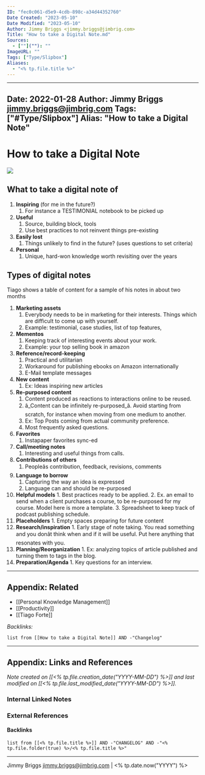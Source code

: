 ```yaml
---
ID: "fec0c061-d5e9-4cdb-898c-a34d44352760"
Date Created: "2023-05-10"
Date Modified: "2023-05-10"
Author: Jimmy Briggs <jimmy.briggs@jimbrig.com>
Title: "How to take a Digital Note.md"
Sources: 
  - [""](""): ""
ImageURL: ""
Tags: ["Type/Slipbox"]
Aliases:
  - "<% tp.file.title %>"
---
```


---
Date: 2022-01-28
Author: Jimmy Briggs <jimmy.briggs@jimbrig.com>
Tags: ["#Type/Slipbox"]
Alias: "How to take a Digital Note"
---

# How to take a Digital Note

![](https://i.imgur.com/0MHK6wP.png)


## What to take a digital note of

1.  **Inspiring** (for me in the future?)
    1.  For instance a TESTIMONIAL notebook to be picked up
2.  **Useful**
    1.  Source, building block, tools
    2.  Use best practices to not reinvent things pre-existing
3.  **Easily lost**
    1.  Things unlikely to find in the future? (uses questions to set criteria)
4.  **Personal**
    1.  Unique, hard-won knowledge worth revisiting over the years

## Types of digital notes

Tiago shows a table of content for a sample of his notes in about two months

1.  **Marketing assets**
    1.  Everybody needs to be in marketing for their interests. Things which are difficult to come up with yourself.
    2.  Example: testimonial, case studies, list of top features,
2.  **Mementos**
    1.  Keeping track of interesting events about your work.
    2.  Example: your top selling book in amazon
3.  **Reference/record-keeping**
    1.  Practical and utilitarian
    2.  Workaround for publishing ebooks on Amazon internationally
    3.  E-Mail template messages
4.  **New content**
    1.  Ex: Ideas inspiring new articles
5.  **Re-purposed content**
    1.  Content produced as reactions to interactions online to be reused.
    2.  â_Content can be infinitely re-purposed_â. Avoid starting from scratch, for instance when moving from one medium to another.
    3.  Ex: Top Posts coming from actual community preference.
    4.  Most frequently asked questions.
6.  **Favorites**
    1.  Instapaper favorites sync-ed
7.  **Call/meeting notes**
    1.  Interesting and useful things from calls.
8.  **Contributions of others**
    1.  Peopleâs contribution, feedback, revisions, comments
9.  **Language to borrow**
    1.  Capturing the way an idea is expressed
    2.  Language can and should be re-purposed
10.  **Helpful models**
    1.  Best practices ready to be applied.
    2.  Ex. an email to send when a client purchases a course, to be re-purposed for my course. Model here is more a template.
    3.  Spreadsheet to keep track of podcast publishing schedule.
11.  **Placeholders**
    1.  Empty spaces preparing for future content
12.  **Research/inspiration**
    1.  Early stage of note taking. You read something and you donât think when and if it will be useful. Put here anything that resonates with you.
13.  **Planning/Reorganization**
    1.  Ex: analyzing topics of article published and turning them to tags in the blog.
14.  **Preparation/Agenda**
    1.  Key questions for an interview.


***


## Appendix: Related

- [[Personal Knowledge Management]]
- [[Productivity]]
- [[Tiago Forte]]

*Backlinks:*

```dataview
list from [[How to take a Digital Note]] AND -"Changelog"
```

***

## Appendix: Links and References

*Note created on [[<% tp.file.creation_date("YYYY-MM-DD") %>]] and last modified on [[<% tp.file.last_modified_date("YYYY-MM-DD") %>]].*

### Internal Linked Notes

### External References

#### Backlinks

```dataview
list from [[<% tp.file.title %>]] AND -"CHANGELOG" AND -"<% tp.file.folder(true) %>/<% tp.file.title %>"
```


***

Jimmy Briggs <jimmy.briggs@jimbrig.com> | <% tp.date.now("YYYY") %>
